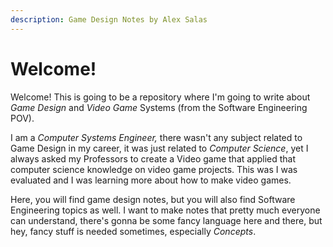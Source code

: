 ```yaml
---
description: Game Design Notes by Alex Salas
---
```


# Welcome!

Welcome! This is going to be a repository where I'm going to write about _Game Design_ and _Video Game_ Systems \(from the Software Engineering POV\).

I am a _Computer Systems Engineer,_ there wasn't any subject related to Game Design in my career, it was just related to _Computer Science_,  yet I always asked my Professors to create a Video game that applied that computer science knowledge on video game projects. This was I was evaluated and I was learning more about how to make video games.

Here, you will find game design notes, but you will also find Software Engineering topics as well. I want to make notes that pretty much everyone can understand, there's gonna be some fancy language here and there, but hey, fancy stuff is needed sometimes, especially _Concepts_. 


